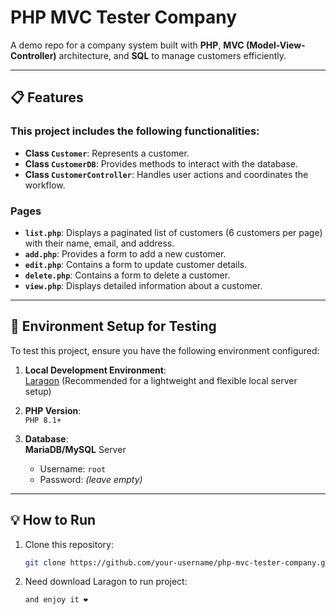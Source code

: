 # PHP MVC Tester Company

A demo repo for a company system built with **PHP**, **MVC (Model-View-Controller)** architecture, and **SQL** to manage customers efficiently.

---

## 📋 Features
### This project includes the following functionalities:
- **Class `Customer`**: Represents a customer.
- **Class `CustomerDB`**: Provides methods to interact with the database.
- **Class `CustomerController`**: Handles user actions and coordinates the workflow.

### Pages
- **`list.php`**: Displays a paginated list of customers (6 customers per page) with their name, email, and address.
- **`add.php`**: Provides a form to add a new customer.
- **`edit.php`**: Contains a form to update customer details.
- **`delete.php`**: Contains a form to delete a customer.
- **`view.php`**: Displays detailed information about a customer.

---

## 🚀 Environment Setup for Testing
To test this project, ensure you have the following environment configured:

1. **Local Development Environment**:  
   [Laragon](https://laragon.org/) (Recommended for a lightweight and flexible local server setup)

2. **PHP Version**:  
   `PHP 8.1+`

3. **Database**:  
   **MariaDB/MySQL** Server  
   - Username: `root`  
   - Password: *(leave empty)*

---

## 💡 How to Run
1. Clone this repository:
   ```bash
   git clone https://github.com/your-username/php-mvc-tester-company.git

2. Need download Laragon to run project:
   ```bash
   and enjoy it ❤️
